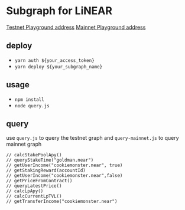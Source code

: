 # Subgraph for LiNEAR
[Testnet Playground address](https://thegraph.com/hosted-service/subgraph/ha4a4ck/linear?selected=playground)
[Mainnet Playground address](https://thegraph.com/hosted-service/subgraph/ha4a4ck/linearmainnet?selected=playground)

## deploy
* ```yarn auth ${your_access_token}```
* ```yarn deploy ${your_subgraph_name} ```

## usage
* ```npm install```
* ```node query.js```

## query
use ```query.js``` to query the testnet graph and ```query-mainnet.js``` to query mainnet graph
```
// calcStakePoolApy()
// queryStakeTime("goldman.near")
// getUserIncome("cookiemonster.near", true)
// getStakingReward(accountId)
// getUserIncome("cookiemonster.near",false)
// getPriceFromContract()
// queryLatestPrice()
// calcLpApy()
// calcCurrentLpTVL()
// getTransferIncome("cookiemonster.near")
```

